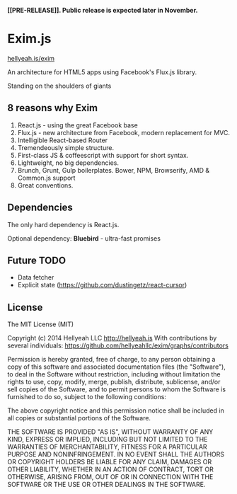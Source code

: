 **[[PRE-RELEASE]]. Public release is expected later in November.**

# Exim.js

[hellyeah.is/exim](http://hellyeah.is/exim/)

An architecture for HTML5 apps using Facebook's Flux.js library.

Standing on the shoulders of giants

## 8 reasons why Exim

1. React.js - using the great Facebook base
2. Flux.js - new architecture from Facebook, modern replacement for MVC.
3. Intelligible React-based Router
4. Tremendeously simple structure.
5. First-class JS & coffeescript with support for short syntax.
6. Lightweight, no big dependencies.
7. Brunch, Grunt, Gulp boilerplates. Bower, NPM, Browserify, AMD & Common.js support
8. Great conventions.

## Dependencies

The only hard dependency is React.js.

Optional dependency: **Bluebird** - ultra-fast promises

## Future TODO

- Data fetcher
- Explicit state (https://github.com/dustingetz/react-cursor)

## License

The MIT License (MIT)

Copyright (c) 2014 Hellyeah LLC
http://hellyeah.is
With contributions by several individuals:
https://github.com/hellyeahllc/exim/graphs/contributors


Permission is hereby granted, free of charge, to any person obtaining a copy of
this software and associated documentation files (the "Software"), to deal in
the Software without restriction, including without limitation the rights to
use, copy, modify, merge, publish, distribute, sublicense, and/or sell copies of
the Software, and to permit persons to whom the Software is furnished to do so,
subject to the following conditions:

The above copyright notice and this permission notice shall be included in all
copies or substantial portions of the Software.

THE SOFTWARE IS PROVIDED "AS IS", WITHOUT WARRANTY OF ANY KIND, EXPRESS OR
IMPLIED, INCLUDING BUT NOT LIMITED TO THE WARRANTIES OF MERCHANTABILITY, FITNESS
FOR A PARTICULAR PURPOSE AND NONINFRINGEMENT. IN NO EVENT SHALL THE AUTHORS OR
COPYRIGHT HOLDERS BE LIABLE FOR ANY CLAIM, DAMAGES OR OTHER LIABILITY, WHETHER
IN AN ACTION OF CONTRACT, TORT OR OTHERWISE, ARISING FROM, OUT OF OR IN
CONNECTION WITH THE SOFTWARE OR THE USE OR OTHER DEALINGS IN THE SOFTWARE.
